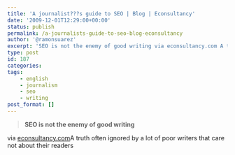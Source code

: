 ```yaml
---
title: 'A journalist???s guide to SEO | Blog | Econsultancy'
date: '2009-12-01T12:29:00+00:00'
status: publish
permalink: /a-journalists-guide-to-seo-blog-econsultancy
author: '@ramonsuarez'
excerpt: 'SEO is not the enemy of good writing via econsultancy.com A truth often ignored by a lot of poor writers that care not about their readers'
type: post
id: 187
categories:
tags:
    - english
    - journalism
    - seo
    - writing
post_format: []
---
```

> **SEO is not the enemy of good writing**

via [econsultancy.com](http://econsultancy.com/blog/5034-a-journalists-guide-to-seo)A truth often ignored by a lot of poor writers that care not about their readers

